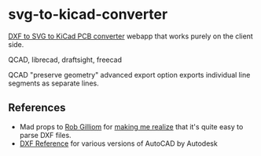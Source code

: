 svg-to-kicad-converter
======================

[DXF to SVG to KiCad PCB converter](http://mondalaci.github.io/dxf-to-svg-to-kicad-converter/) webapp that works purely on the client side.

QCAD, librecad, draftsight, freecad

QCAD "preserve geometry" advanced export option exports individual line segments as separate lines.

References
----------

* Mad props to [Rob Gilliom](http://usa.autodesk.com/adsk/servlet/item?id=12272454&linkID=10809853&siteID=123112) for [making me realize](http://tech.groups.yahoo.com/group/kicad-users/message/15334) that it's quite easy to parse DXF files.
* [DXF Reference](http://usa.autodesk.com/adsk/servlet/item?id=12272454&linkID=10809853&siteID=123112) for various versions of AutoCAD by Autodesk
